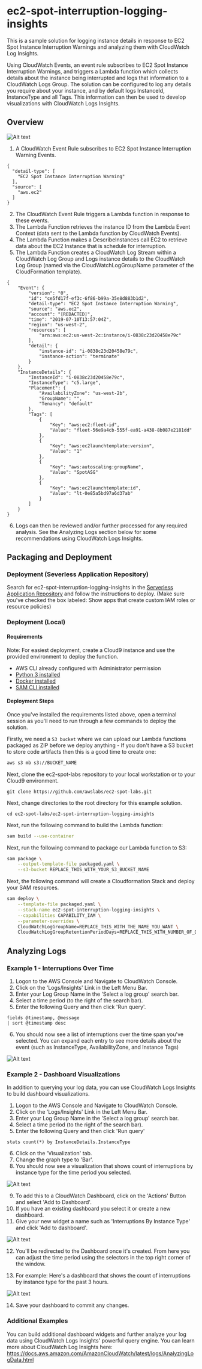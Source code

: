 # ec2-spot-interruption-logging-insights

This is a sample solution for logging instance details in response to EC2 Spot Instance Interruption Warnings and analyzing them with CloudWatch Log Insights. 

Using CloudWatch Events, an event rule subscribes to EC2 Spot Instance Interruption Warnings, and triggers a Lambda function which collects details about the instance being interrupted and logs that information to a CloudWatch Logs Group. The solution can be configured to log any details you require about your instance, and by default logs InstanceId, InstanceType and all Tags. This information can then be used to develop visualizations with CloudWatch Logs Insights.

## Overview

![Alt text](docs/diagram.png?raw=true "Diagram")

1. A CloudWatch Event Rule subscribes to EC2 Spot Instance Interruption Warning Events.

```
{
  "detail-type": [
    "EC2 Spot Instance Interruption Warning"
  ],
  "source": [
    "aws.ec2"
  ]
}
```

2. The CloudWatch Event Rule triggers a Lambda function in response to these events.
3. The Lambda Function retrieves the instance ID from the Lambda Event Context (data sent to the Lambda function by CloudWatch Events).
4. The Lambda Function makes a DescribeInstances call EC2 to retrieve data about the EC2 Instance that is schedule for interruption.
5. The Lambda Function creates a CloudWatch Log Stream within a CloudWatch Log Group and Logs instance details to the CloudWatch Log Group (named via the CloudWatchLogGroupName parameter of the CloudFormation template).

```
{
    "Event": {
        "version": "0",
        "id": "ce5fd17f-ef3c-6f86-b99a-35e8d883b1d2",
        "detail-type": "EC2 Spot Instance Interruption Warning",
        "source": "aws.ec2",
        "account": "[REDACTED]",
        "time": "2019-07-10T13:57:04Z",
        "region": "us-west-2",
        "resources": [
            "arn:aws:ec2:us-west-2c:instance/i-0838c23d20458e79c"
        ],
        "detail": {
            "instance-id": "i-0838c23d20458e79c",
            "instance-action": "terminate"
        }
    },
    "InstanceDetails": {
        "InstanceId": "i-0838c23d20458e79c",
        "InstanceType": "c5.large",
        "Placement": {
            "AvailabilityZone": "us-west-2b",
            "GroupName": "",
            "Tenancy": "default"
        },        
        "Tags": [
            {
                "Key": "aws:ec2:fleet-id",
                "Value": "fleet-56e9a4cb-555f-ea91-a438-8b087e2181dd"
            },
            {
                "Key": "aws:ec2launchtemplate:version",
                "Value": "1"
            },
            {
                "Key": "aws:autoscaling:groupName",
                "Value": "SpotASG"
            },
            {
                "Key": "aws:ec2launchtemplate:id",
                "Value": "lt-0e85a5bd97a6d37ab"
            }
        ]
    }
}
```

6. Logs can then be reviewed and/or further processed for any required analysis. See the Analyzing Logs section below for some recommendations using CloudWatch Logs Insights.

## Packaging and Deployment

### Deployment (Severless Application Repository)

Search for ec2-spot-interruption-logging-insights in the [Serverless Application Repository]( https://serverlessrepo.aws.amazon.com/applications) and follow the instructions to deploy. (Make sure you've checked the box labeled: Show apps that create custom IAM roles or resource policies)

### Deployment (Local)

#### Requirements

Note: For easiest deployment, create a Cloud9 instance and use the provided environment to deploy the function.

* AWS CLI already configured with Administrator permission
* [Python 3 installed](https://www.python.org/downloads/)
* [Docker installed](https://www.docker.com/community-edition)
* [SAM CLI installed](https://docs.aws.amazon.com/serverless-application-model/latest/developerguide/serverless-sam-cli-install.html)

#### Deployment Steps

Once you've installed the requirements listed above, open a terminal session as you'll need to run through a few commands to deploy the solution.

Firstly, we need a `S3 bucket` where we can upload our Lambda functions packaged as ZIP before we deploy anything - If you don't have a S3 bucket to store code artifacts then this is a good time to create one:

```bash
aws s3 mb s3://BUCKET_NAME
```
Next, clone the ec2-spot-labs repository to your local workstation or to your Cloud9 environment.

```
git clone https://github.com/awslabs/ec2-spot-labs.git
```

Next, change directories to the root directory for this example solution.

```
cd ec2-spot-labs/ec2-spot-interruption-logging-insights
```

Next, run the following command to build the Lambda function:

```bash
sam build --use-container
```

Next, run the following command to package our Lambda function to S3:

```bash
sam package \
    --output-template-file packaged.yaml \
    --s3-bucket REPLACE_THIS_WITH_YOUR_S3_BUCKET_NAME
```

Next, the following command will create a Cloudformation Stack and deploy your SAM resources.

```bash
sam deploy \
    --template-file packaged.yaml \
    --stack-name ec2-spot-interruption-logging-insights \
    --capabilities CAPABILITY_IAM \
    --parameter-overrides \
    CloudWatchLogGroupName=REPLACE_THIS_WITH_THE_NAME_YOU_WANT \
    CloudWatchLogGroupRetentionPeriodDays=REPLACE_THIS_WITH_NUMBER_OF_DAYS_TO_RETAIN_LOGS  
```

## Analyzing Logs

### Example 1 - Interruptions Over Time

1. Logon to the AWS Console and Navigate to CloudWatch Console.
2. Click on the 'Logs/Insights' Link in the Left Menu Bar.
3. Enter your Log Group Name in the 'Select a log group' search bar.
4. Select a time period (to the right of the search bar).
5. Enter the following Query and then click 'Run query'.

```
fields @timestamp, @message
| sort @timestamp desc
```

6. You should now see a list of interruptions over the time span you've selected. You can expand each entry to see more details about the event (such as InstanceType, AvailabilityZone, and Instance Tags)

![Alt text](docs/analyze-1.png?raw=true "Log Analysis Example 1")

### Example 2 - Dashboard Visualizations

In addition to querying your log data, you can use CloudWatch Logs Insights to build dashboard visualizations.

1. Logon to the AWS Console and Navigate to CloudWatch Console.
2. Click on the 'Logs/Insights' Link in the Left Menu Bar.
3. Enter your Log Group Name in the 'Select a log group' search bar.
4. Select a time period (to the right of the search bar).
5. Enter the following Query and then click 'Run query'

```
stats count(*) by InstanceDetails.InstanceType
```

6. Click on the 'Visualization' tab.
7. Change the graph type to 'Bar'.
8. You should now see a visualization that shows count of interruptions by instance type for the time period you selected.

![Alt text](docs/analyze-2.png?raw=true "Log Analysis Example 2")

9. To add this to a CloudWatch Dashboard, click on the 'Actions' Button and select 'Add to Dashboard'.
10. If you have an existing dashboard you select it or create a new dashboard.
11. Give your new widget a name such as 'Interruptions By Instance Type' and click 'Add to dashboard'.

![Alt text](docs/analyze-3.png?raw=true "Log Analysis Example 3")

12. You'll be redirected to the Dashboard once it's created. From here you can adjust the time period using the selectors in the top right corner of the window. 

13. For example: Here's a dashboard that shows the count of interruptions by instance type for the past 3 hours.

![Alt text](docs/analyze-4.png?raw=true "Log Analysis Example 4")

14. Save your dashboard to commit any changes.

### Additional Examples

You can build additional dashboard widgets and further analyze your log data using CloudWatch Logs Insights' powerful query engine. You can learn more about CloudWatch Log Insights here: https://docs.aws.amazon.com/AmazonCloudWatch/latest/logs/AnalyzingLogData.html

